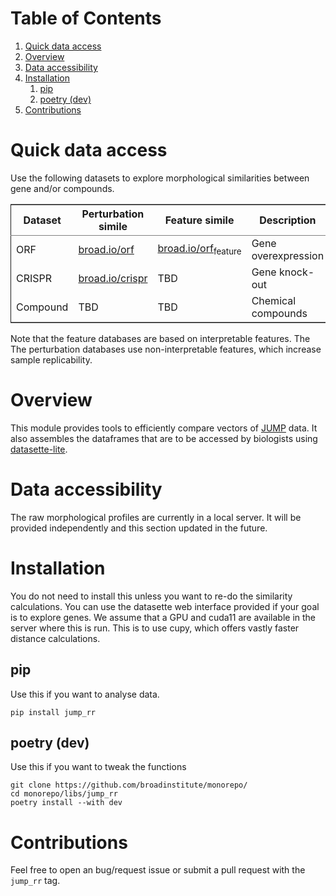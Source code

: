 
# Table of Contents

1.  [Quick data access](#org576d10a)
2.  [Overview](#org0f22c5e)
3.  [Data accessibility](#org69be4a3)
4.  [Installation](#org539a3ea)
    1.  [pip](#org4a64c80)
    2.  [poetry (dev)](#org76d8a20)
5.  [Contributions](#orgf86efb7)



<a id="org576d10a"></a>

# Quick data access

Use the following datasets to explore morphological similarities between gene and/or compounds.

<table border="2" cellspacing="0" cellpadding="6" rules="groups" frame="hsides">


<colgroup>
<col  class="org-left" />

<col  class="org-left" />

<col  class="org-left" />

<col  class="org-left" />
</colgroup>
<thead>
<tr>
<th scope="col" class="org-left">Dataset</th>
<th scope="col" class="org-left">Perturbation simile</th>
<th scope="col" class="org-left">Feature simile</th>
<th scope="col" class="org-left">Description</th>
</tr>
</thead>

<tbody>
<tr>
<td class="org-left">ORF</td>
<td class="org-left"><a href="https://broad.io/orf">broad.io/orf</a></td>
<td class="org-left"><a href="https://broad.io/orf_feature">broad.io/orf<sub>feature</sub></a></td>
<td class="org-left">Gene overexpression</td>
</tr>


<tr>
<td class="org-left">CRISPR</td>
<td class="org-left"><a href="https://broad.io/crispr">broad.io/crispr</a></td>
<td class="org-left">TBD</td>
<td class="org-left">Gene knock-out</td>
</tr>


<tr>
<td class="org-left">Compound</td>
<td class="org-left">TBD</td>
<td class="org-left">TBD</td>
<td class="org-left">Chemical compounds</td>
</tr>
</tbody>
</table>

Note that the feature databases are based on interpretable features. The The perturbation databases use non-interpretable features, which increase sample replicability.


<a id="org0f22c5e"></a>

# Overview

This module provides tools to efficiently compare vectors of [JUMP](https://jump-cellpainting.broadinstitute.org/) data. It also assembles the dataframes that are to be accessed by biologists using [datasette-lite](https://github.com/simonw/datasette-lite).


<a id="org69be4a3"></a>

# Data accessibility

The raw morphological profiles are currently in a local server. It will be provided independently and this section updated in the future.


<a id="org539a3ea"></a>

# Installation

You do not need to install this unless you want to re-do the similarity calculations. You can use the datasette web interface provided if your goal is to explore genes. We assume that a GPU and cuda11 are available in the server where this is run. This is to use cupy, which offers vastly faster distance calculations.


<a id="org4a64c80"></a>

## pip

Use this if you want to analyse data.

    pip install jump_rr


<a id="org76d8a20"></a>

## poetry (dev)

Use this if you want to tweak the functions

    git clone https://github.com/broadinstitute/monorepo/
    cd monorepo/libs/jump_rr
    poetry install --with dev


<a id="orgf86efb7"></a>

# Contributions

Feel free to open an bug/request issue or submit a pull request with the `jump_rr` tag.

